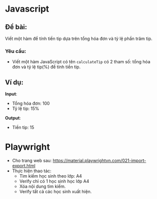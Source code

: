 # Javascript
## Đề bài:
Viết một hàm để tính tiền tip dựa trên tổng hóa đơn và tỷ lệ phần trăm tip.

### Yêu cầu:
- Viết một hàm JavaScript có tên `calculateTip` có 2 tham số: tổng hóa đơn và tỷ lệ tip(%) để tính tiền tip.
## Ví dụ:
**Input**:
- Tổng hóa đơn: 100
- Tỷ lệ tip: 15%

**Output**:
- Tiền tip: 15


# Playwright
- Cho trang web sau: https://material.playwrightvn.com/021-import-export.html
- Thực hiện thao tác:
    - Tìm kiếm học sinh theo lớp: A4
    - Verify chỉ có 1 học sinh học lớp A4
    - Xóa nội dung tìm kiếm.
    - Verify tất cả các học sinh xuất hiện.
